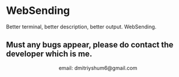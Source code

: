 # WebSending
Better terminal, better description, better output. WebSending.

## Must any bugs appear, please do contact the developer which is me.
<center> email: dmitriyshum6@gmail.com </center>
